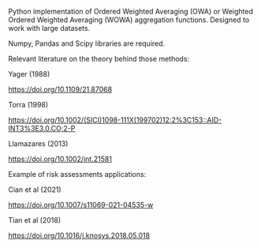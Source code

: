 

Python implementation of Ordered Weighted Averaging (OWA) or Weighted Ordered Weighted Averaging (WOWA) aggregation functions.
Designed to work with large datasets.

Numpy, Pandas and Scipy libraries are required. <br />

Relevant literature on the theory behind those methods:

Yager (1988)

https://doi.org/10.1109/21.87068

Torra (1998)

https://doi.org/10.1002/(SICI)1098-111X(199702)12:2%3C153::AID-INT3%3E3.0.CO;2-P

Llamazares (2013)

https://doi.org/10.1002/int.21581 <br />


Example of risk assessments applications:

Cian et al (2021)

https://doi.org/10.1007/s11069-021-04535-w

Tian et al (2018)

https://doi.org/10.1016/j.knosys.2018.05.018

